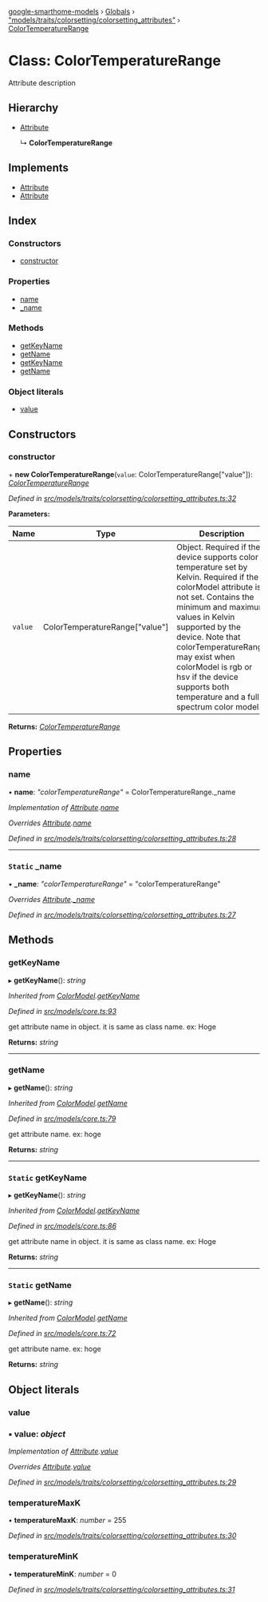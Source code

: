 [google-smarthome-models](../README.md) › [Globals](../globals.md) › ["models/traits/colorsetting/colorsetting_attributes"](../modules/_models_traits_colorsetting_colorsetting_attributes_.md) › [ColorTemperatureRange](_models_traits_colorsetting_colorsetting_attributes_.colortemperaturerange.md)

# Class: ColorTemperatureRange

Attribute description

## Hierarchy

* [Attribute](_models_core_.attribute.md)

  ↳ **ColorTemperatureRange**

## Implements

* [Attribute](../interfaces/_models_interfaces_i_core_.attribute.md)
* [Attribute](../interfaces/_models_interfaces_i_core_.attribute.md)

## Index

### Constructors

* [constructor](_models_traits_colorsetting_colorsetting_attributes_.colortemperaturerange.md#constructor)

### Properties

* [name](_models_traits_colorsetting_colorsetting_attributes_.colortemperaturerange.md#name)
* [_name](_models_traits_colorsetting_colorsetting_attributes_.colortemperaturerange.md#static-_name)

### Methods

* [getKeyName](_models_traits_colorsetting_colorsetting_attributes_.colortemperaturerange.md#getkeyname)
* [getName](_models_traits_colorsetting_colorsetting_attributes_.colortemperaturerange.md#getname)
* [getKeyName](_models_traits_colorsetting_colorsetting_attributes_.colortemperaturerange.md#static-getkeyname)
* [getName](_models_traits_colorsetting_colorsetting_attributes_.colortemperaturerange.md#static-getname)

### Object literals

* [value](_models_traits_colorsetting_colorsetting_attributes_.colortemperaturerange.md#value)

## Constructors

###  constructor

\+ **new ColorTemperatureRange**(`value`: ColorTemperatureRange["value"]): *[ColorTemperatureRange](_models_traits_colorsetting_colorsetting_attributes_.colortemperaturerange.md)*

*Defined in [src/models/traits/colorsetting/colorsetting_attributes.ts:32](https://github.com/galactic1969/google-smarthome-models/blob/633871f/src/models/traits/colorsetting/colorsetting_attributes.ts#L32)*

**Parameters:**

Name | Type | Description |
------ | ------ | ------ |
`value` | ColorTemperatureRange["value"] | Object. Required if the device supports color temperature set by Kelvin. Required if the colorModel attribute is not set. Contains the minimum and maximum values in Kelvin supported by the device. Note that colorTemperatureRange may exist when colorModel is rgb or hsv if the device supports both temperature and a full spectrum color model.  |

**Returns:** *[ColorTemperatureRange](_models_traits_colorsetting_colorsetting_attributes_.colortemperaturerange.md)*

## Properties

###  name

• **name**: *"colorTemperatureRange"* = ColorTemperatureRange._name

*Implementation of [Attribute](../interfaces/_models_interfaces_i_core_.attribute.md).[name](../interfaces/_models_interfaces_i_core_.attribute.md#name)*

*Overrides [Attribute](_models_core_.attribute.md).[name](_models_core_.attribute.md#name)*

*Defined in [src/models/traits/colorsetting/colorsetting_attributes.ts:28](https://github.com/galactic1969/google-smarthome-models/blob/633871f/src/models/traits/colorsetting/colorsetting_attributes.ts#L28)*

___

### `Static` _name

▪ **_name**: *"colorTemperatureRange"* = "colorTemperatureRange"

*Overrides [Attribute](_models_core_.attribute.md).[_name](_models_core_.attribute.md#static-_name)*

*Defined in [src/models/traits/colorsetting/colorsetting_attributes.ts:27](https://github.com/galactic1969/google-smarthome-models/blob/633871f/src/models/traits/colorsetting/colorsetting_attributes.ts#L27)*

## Methods

###  getKeyName

▸ **getKeyName**(): *string*

*Inherited from [ColorModel](_models_traits_colorsetting_colorsetting_attributes_.colormodel.md).[getKeyName](_models_traits_colorsetting_colorsetting_attributes_.colormodel.md#static-getkeyname)*

*Defined in [src/models/core.ts:93](https://github.com/galactic1969/google-smarthome-models/blob/633871f/src/models/core.ts#L93)*

get attribute name in object. it is same as class name. ex: Hoge

**Returns:** *string*

___

###  getName

▸ **getName**(): *string*

*Inherited from [ColorModel](_models_traits_colorsetting_colorsetting_attributes_.colormodel.md).[getName](_models_traits_colorsetting_colorsetting_attributes_.colormodel.md#static-getname)*

*Defined in [src/models/core.ts:79](https://github.com/galactic1969/google-smarthome-models/blob/633871f/src/models/core.ts#L79)*

get attribute name. ex: hoge

**Returns:** *string*

___

### `Static` getKeyName

▸ **getKeyName**(): *string*

*Inherited from [ColorModel](_models_traits_colorsetting_colorsetting_attributes_.colormodel.md).[getKeyName](_models_traits_colorsetting_colorsetting_attributes_.colormodel.md#static-getkeyname)*

*Defined in [src/models/core.ts:86](https://github.com/galactic1969/google-smarthome-models/blob/633871f/src/models/core.ts#L86)*

get attribute name in object. it is same as class name. ex: Hoge

**Returns:** *string*

___

### `Static` getName

▸ **getName**(): *string*

*Inherited from [ColorModel](_models_traits_colorsetting_colorsetting_attributes_.colormodel.md).[getName](_models_traits_colorsetting_colorsetting_attributes_.colormodel.md#static-getname)*

*Defined in [src/models/core.ts:72](https://github.com/galactic1969/google-smarthome-models/blob/633871f/src/models/core.ts#L72)*

get attribute name. ex: hoge

**Returns:** *string*

## Object literals

###  value

### ▪ **value**: *object*

*Implementation of [Attribute](../interfaces/_models_interfaces_i_core_.attribute.md).[value](../interfaces/_models_interfaces_i_core_.attribute.md#value)*

*Overrides [Attribute](_models_core_.attribute.md).[value](_models_core_.attribute.md#value)*

*Defined in [src/models/traits/colorsetting/colorsetting_attributes.ts:29](https://github.com/galactic1969/google-smarthome-models/blob/633871f/src/models/traits/colorsetting/colorsetting_attributes.ts#L29)*

###  temperatureMaxK

• **temperatureMaxK**: *number* = 255

*Defined in [src/models/traits/colorsetting/colorsetting_attributes.ts:30](https://github.com/galactic1969/google-smarthome-models/blob/633871f/src/models/traits/colorsetting/colorsetting_attributes.ts#L30)*

###  temperatureMinK

• **temperatureMinK**: *number* = 0

*Defined in [src/models/traits/colorsetting/colorsetting_attributes.ts:31](https://github.com/galactic1969/google-smarthome-models/blob/633871f/src/models/traits/colorsetting/colorsetting_attributes.ts#L31)*
